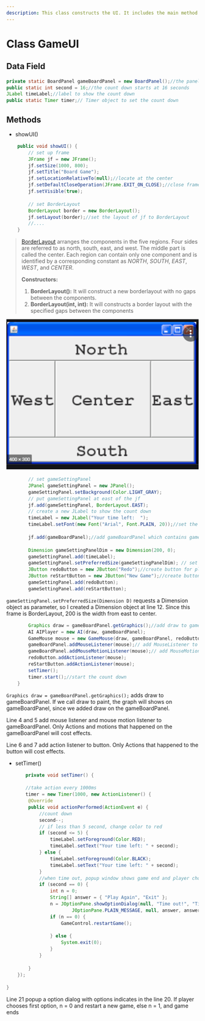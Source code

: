 ```yaml
---
description: This class constructs the UI. It includes the main method
---
```


# Class GameUI

## Data Field

```java
private static BoardPanel gameBoardPanel = new BoardPanel();//the panel contains board  
public static int second = 16;//the count down starts at 16 seconds
JLabel timeLabel;//label to show the count down
public static Timer timer;// Timer object to set the count down
```

## Methods

* showUI\(\)

```java
	public void showUI() {
		// set up frame
		JFrame jf = new JFrame();
		jf.setSize(1000, 800);
		jf.setTitle("Board Game");
		jf.setLocationRelativeTo(null);//locate at the center
		jf.setDefaultCloseOperation(JFrame.EXIT_ON_CLOSE);//close frame and exit the program  
		jf.setVisible(true);
		
		// set BorderLayout
		BorderLayout border = new BorderLayout();
		jf.setLayout(border);//set the layout of jf to BorderLayout
		//....
	}
```

> [BorderLayout](https://www.geeksforgeeks.org/java-awt-borderlayout-class/) arranges the components in the five regions. Four sides are referred to as north, south, east, and west. The middle part is called the center. Each region can contain only one component and is identified by a corresponding constant as _NORTH_, _SOUTH_, _EAST_, _WEST_, and _CENTER_.
>
> **Constructors:**
>
> 1. **BorderLayout\(\):** It will construct a new borderlayout with no gaps between the components.
> 2. **BorderLayout\(int, int\):** It will constructs a border layout with the specified gaps between the components

![](.gitbook/assets/image%20%282%29.png)

```java
		// set gameSettingPanel
		JPanel gameSettingPanel = new JPanel();
		gameSettingPanel.setBackground(Color.LIGHT_GRAY);
		// put gameSettingPanel at east of the jf
		jf.add(gameSettingPanel, BorderLayout.EAST);
		// create a new JLabel to show the count down
		timeLabel = new JLabel("Your time left:  ");
		timeLabel.setFont(new Font("Arial", Font.PLAIN, 20));//set the text font
		
		jf.add(gameBoardPanel);//add gameBoardPanel which contains game board to the jf  

		Dimension gameSettingPanelDim = new Dimension(200, 0);
		gameSettingPanel.add(timeLabel);
		gameSettingPanel.setPreferredSize(gameSettingPanelDim); // set size of the panel 
		JButton redoButton = new JButton("Redo");//create button for player redo a previous step  
		JButton reStartButton = new JButton("New Game");//create button for player to restart a new game  
		gameSettingPanel.add(redoButton);
		gameSettingPanel.add(reStartButton);
```

`gameSettingPanel.setPreferredSize(Dimension D)` requests a Dimension object as parameter, so I created a Dimension object at line 12. Since this frame is BorderLayout, 200 is the width from east to center. 

```java
		Graphics draw = gameBoardPanel.getGraphics();//add draw to gameBoardPanel
		AI AIPlayer = new AI(draw, gameBoardPanel);
		GameMouse mouse = new GameMouse(draw, gameBoardPanel, redoButton, reStartButton, AIPlayer);
		gameBoardPanel.addMouseListener(mouse);// add MouseListener to gameBoardPanel
		gameBoardPanel.addMouseMotionListener(mouse);// add MouseMotionListener to gameBoardPanel
		redoButton.addActionListener(mouse);
		reStartButton.addActionListener(mouse);
		setTimer();
		timer.start();//start the count down
	}
```

`Graphics draw = gameBoardPanel.getGraphics();` adds draw to gameBoardPanel. If we call draw to paint, the graph will shows on gameBoardPanel, since we added draw on the gameBoardPanel.

Line 4 and 5 add mouse listener and mouse motion listener to gameBoardPanel. Only Actions and motions that happened on the gameBoardPanel will cost effects.

Line 6 and 7 add action listener to button. Only Actions that happened to the button will cost effects.

* setTimer\(\)

```java
       private void setTimer() { 
       
       //take action every 1000ms
       timer = new Timer(1000, new ActionListener() { 
        @Override
        public void actionPerformed(ActionEvent e) {
            //count down
            second--;
            // if less than 5 second, change color to red
            if (second <= 5) {
                timeLabel.setForeground(Color.RED);
                timeLabel.setText("Your time left: " + second);
            } else {
                timeLabel.setForeground(Color.BLACK);
                timeLabel.setText("Your time left: " + second);
            }
            //when time out, popup window shows game end and player choose options
            if (second == 0) {
                int n = 0;
                String[] answer = { "Play Again", "Exit" };
                n = JOptionPane.showOptionDialog(null, "Time out!", "Time out!", JOptionPane.DEFAULT_OPTION,
                        JOptionPane.PLAIN_MESSAGE, null, answer, answer[0]);
                if (n == 0) {
                    GameControl.restartGame();

                } else {
                    System.exit(0);
                }
            }

        }
    });

}
```

Line 21 popup a option dialog with options indicates in the line 20. If player chooses first option, n = 0 and restart a new game, else n = 1, and game ends

